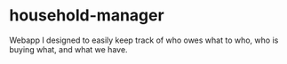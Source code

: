 # household-manager
Webapp I designed to easily keep track of who owes what to who, who is buying what, and what we have.

